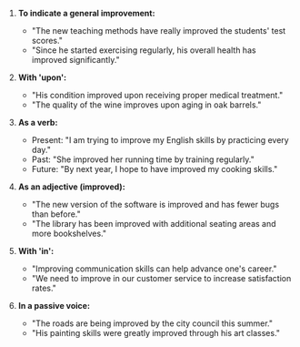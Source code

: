 1. **To indicate a general improvement:**
   - "The new teaching methods have really improved the students' test scores."
   - "Since he started exercising regularly, his overall health has improved significantly."

2. **With 'upon':**
   - "His condition improved upon receiving proper medical treatment."
   - "The quality of the wine improves upon aging in oak barrels."

3. **As a verb:**
   - Present: "I am trying to improve my English skills by practicing every day."
   - Past: "She improved her running time by training regularly."
   - Future: "By next year, I hope to have improved my cooking skills."

4. **As an adjective (improved):**
   - "The new version of the software is improved and has fewer bugs than before."
   - "The library has been improved with additional seating areas and more bookshelves."

5. **With 'in':**
   - "Improving communication skills can help advance one's career."
   - "We need to improve in our customer service to increase satisfaction rates."

6. **In a passive voice:**
   - "The roads are being improved by the city council this summer."
   - "His painting skills were greatly improved through his art classes."